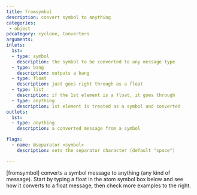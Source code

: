 ```yaml
---
title: fromsymbol
description: convert symbol to anything
categories:
 - object
pdcategory: cyclone, Converters
arguments:
inlets:
  1st:
  - type: symbol
    description: the symbol to be converted to any message type
  - type: bang
    description: outputs a bang
  - type: float
    description: just goes right through as a float
  - type: list
    description: if the 1st element is a float, it goes through
  - type: anything
    description: 1st element is treated as a symbol and converted
outlets:
  1st:
  - type: anything
    description: a converted message from a symbol

flags:
  - name: @separator <symbol>
    description: sets the separator character (default "space")

---
```


[fromsymbol] converts a symbol message to anything (any kind of message). Start by typing a float in the atom symbol box below and see how it converts to a float message, then check more examples to the right.


